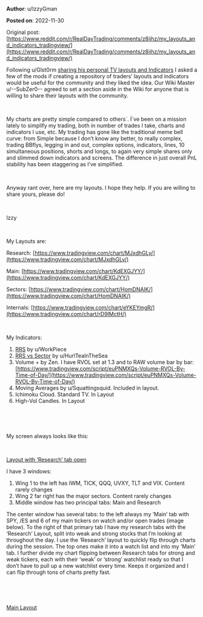 **Author**: u/IzzyGman

**Posted on**: 2022-11-30

Original post: [https://www.reddit.com/r/RealDayTrading/comments/z8iihz/my_layouts_and_indicators_tradingview/](https://www.reddit.com/r/RealDayTrading/comments/z8iihz/my_layouts_and_indicators_tradingview/)

Following u/Glst0rm [sharing his personal TV layouts and Indicators](https://www.reddit.com/r/RealDayTrading/comments/ypao5a/sharing_my_tradingview_layouts_for_realdaytrading/?utm_source=share&utm_medium=ios_app&utm_name=iossmf) I asked a few of the mods if creating a repository of traders’ layouts and indicators would be useful for the community and they liked the idea.  Our Wiki Master u/--SubZer0-- agreed to set a section aside in the Wiki for anyone that is willing to share their layouts with the community.

&#x200B;

My charts are pretty simple compared to others´.  Í´ve been on a mission lately to  simplify my trading, both in number of trades I take, charts and indicators I use, etc.  My trading has gone like the traditional meme bell curve: from Simple because I don’t know any better, to really complex, trading BBflys, legging in and out, complex options, indicators, lines, 10 simultaneous positions, shorts and longs, to again very simple shares only and slimmed down indicators and screens.  The difference in just overall PnL stability has been staggering as I’ve simplified.

&#x200B;

Anyway rant over, here are my layouts. I hope they help. If you are willing to share yours, please do!

&#x200B;

Izzy

&#x200B;

My Layouts are:

Research: [https://www.tradingview.com/chart/MJxdhGLy/](https://www.tradingview.com/chart/MJxdhGLy/)

Main: [https://www.tradingview.com/chart/KdEXGJYY/](https://www.tradingview.com/chart/KdEXGJYY/)

Sectors: [https://www.tradingview.com/chart/HomDNAIK/](https://www.tradingview.com/chart/HomDNAIK/)

Internals: [https://www.tradingview.com/chart/eYKEYmgR/](https://www.tradingview.com/chart/rD9lMctH/)

&#x200B;

My Indicators:

1. [RRS](https://www.reddit.com/r/RealDayTrading/comments/rpi75s/real_relative_strength_indicator/?utm_source=share&utm_medium=ios_app&utm_name=iossmf) by u/WorkPiece
2. [RRS vs Sector](https://www.reddit.com/r/RealDayTrading/comments/x9dwv0/real_relative_strength_to_sector_indicator_auto/?utm_source=share&utm_medium=ios_app&utm_name=iossmf) by u/HurlTeaInTheSea
3. Volume + by Zen.  I have RVOL set at 1.3 and to RAW volume bar by bar: [https://www.tradingview.com/script/euPNMXQs-Volume-RVOL-By-Time-of-Day/](https://www.tradingview.com/script/euPNMXQs-Volume-RVOL-By-Time-of-Day/)
4. Moving Averages by u/Squattingsquid. Included in layout.
5. Ichimoku Cloud.  Standard TV. In Layout
6. High-Vol Candles. In Layout

&#x200B;

&#x200B;

My screen always looks like this:

&#x200B;

[Layout with ‘Research’ tab open](<img src="cache/images/300f0ee53951a84e4b9fedc6713d4567.jpg" alt="Reddit Image">)

I have 3 windows:

1. Wing 1 to the left has IWM, TICK, QQQ, UVXY, TLT and VIX.  Content rarely changes
2. Wing 2 far right has the major sectors. Content rarely changes
3. Middle window has two principal tabs: Main and Research

The center window has several tabs: to the left always my ’Main’ tab with SPY, /ES and 6 of my main tickers on watch and/or open trades (image below).  To the right of that primary tab I have my research tabs with the ‘Research’ Layout, split into weak and strong stocks that I’m looking at throughout the day. I use the ‘Research’ layout to quickly flip through charts during the session.  The top ones make it into a watch list and into my ‘Main’ tab.  I further divide my chart flipping between Research tabs for strong and weak tickers, each with their ‘weak’ or ‘strong’ watchlist ready so that I don’t have to pull up a new watchlist every time.   Keeps it organized and I can flip through tons of charts pretty fast.

&#x200B;

&#x200B;

[Main Layout ](<img src="cache/images/09bed0cf4ae8080cce7480d9bce9da3e.jpg" alt="Reddit Image">)